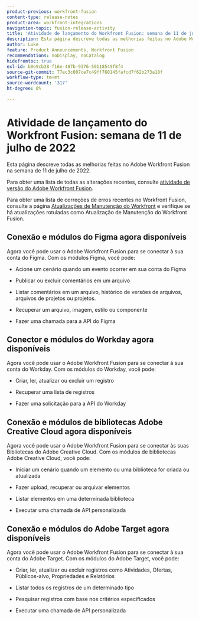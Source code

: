 ```yaml
---
product-previous: workfront-fusion
content-type: release-notes
product-area: workfront-integrations
navigation-topic: fusion-release-activity
title: 'Atividade de lançamento do Workfront Fusion: semana de 11 de julho de 2022'
description: Esta página descreve todas as melhorias feitas no Adobe Workfront Fusion na semana de 11 de julho de 2022.
author: Luke
feature: Product Announcements, Workfront Fusion
recommendations: noDisplay, noCatalog
hidefromtoc: true
exl-id: b0e9cb38-f16e-487b-9376-50b18549f8f4
source-git-commit: 77ec3c007ce7c49ff760145fafcd7f62b273a18f
workflow-type: tm+mt
source-wordcount: '317'
ht-degree: 0%

---
```


# Atividade de lançamento do Workfront Fusion: semana de 11 de julho de 2022

Esta página descreve todas as melhorias feitas no Adobe Workfront Fusion na semana de 11 de julho de 2022.

Para obter uma lista de todas as alterações recentes, consulte [atividade de versão do Adobe Workfront Fusion](/help/workfront-fusion/fusion-product-releases/fusion-release-activity.md).

Para obter uma lista de correções de erros recentes no Workfront Fusion, consulte a página [Atualizações de Manutenção do Workfront](https://experienceleague.adobe.com/docs/workfront-known-issues/releases/current-updates.html?lang=pt-BR) e verifique se há atualizações rotuladas como Atualização de Manutenção do Workfront Fusion.

## Conexão e módulos do Figma agora disponíveis

Agora você pode usar o Adobe Workfront Fusion para se conectar à sua conta do Figma. Com os módulos Figma, você pode:

* Acione um cenário quando um evento ocorrer em sua conta do Figma

* Publicar ou excluir comentários em um arquivo

* Listar comentários em um arquivo, histórico de versões de arquivos, arquivos de projetos ou projetos.

* Recuperar um arquivo, imagem, estilo ou componente

* Fazer uma chamada para a API do Figma

## Conector e módulos do Workday agora disponíveis

Agora você pode usar o Adobe Workfront Fusion para se conectar à sua conta do Workday. Com os módulos do Workday, você pode:

* Criar, ler, atualizar ou excluir um registro

* Recuperar uma lista de registros

* Fazer uma solicitação para a API do Workday

## Conexão e módulos de bibliotecas Adobe Creative Cloud agora disponíveis

Agora você pode usar o Adobe Workfront Fusion para se conectar às suas Bibliotecas do Adobe Creative Cloud. Com os módulos de bibliotecas Adobe Creative Cloud, você pode:

* Iniciar um cenário quando um elemento ou uma biblioteca for criada ou atualizada

* Fazer upload, recuperar ou arquivar elementos

* Listar elementos em uma determinada biblioteca

* Executar uma chamada de API personalizada

## Conexão e módulos do Adobe Target agora disponíveis

Agora você pode usar o Adobe Workfront Fusion para se conectar à sua conta do Adobe Target. Com os módulos do Adobe Target, você pode:

* Criar, ler, atualizar ou excluir registros como Atividades, Ofertas, Públicos-alvo, Propriedades e Relatórios

* Listar todos os registros de um determinado tipo

* Pesquisar registros com base nos critérios especificados

* Executar uma chamada de API personalizada
